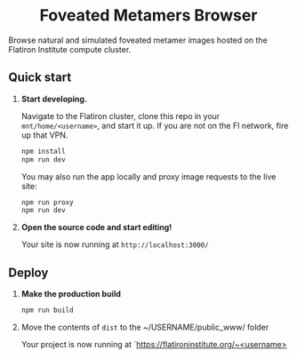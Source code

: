 <h1 align="center">
  Foveated Metamers Browser
</h1>

Browse natural and simulated foveated metamer images hosted on the Flatiron Institute compute cluster.

## Quick start

1.  **Start developing.**

    Navigate to the Flatiron cluster, clone this repo in your `mnt/home/<username>`, and start it up. 
    If you are not on the FI network, fire up that VPN.

    ```zsh
    npm install
    npm run dev
    ```

    You may also run the app locally and proxy image requests to the live site:

    ```zsh
    npm run proxy
    npm run dev
    ```

2.  **Open the source code and start editing!**

    Your site is now running at `http://localhost:3000/`

## Deploy

1. **Make the production build**

   ```zsh
   npm run build
   ```

2. Move the contents of `dist` to the ~/USERNAME/public_www/ folder

   Your project is now running at `https://flatironinstitute.org/~<username>